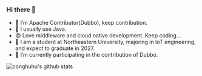 ### Hi there 👋

- 🔭 I’m Apache Contributor(Dubbo), keep contribution.
- 🌱 I usually use Java.
- 😄 Love middleware and cloud native development. Keep coding...
- 👯 I am a student at Northeastern University, majoring in IoT engineering, and expect to graduate in 2027.
- 🔭 I’m currently participating in the contribution of Dubbo.

![conghuhu's github stats](https://acedev003-readme-stats.vercel.app/api?username=heliang666s&theme=tokyonight&count_private=true&show_icons=true) 
